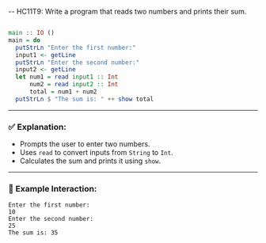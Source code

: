 -- HC11T9: Write a program that reads two numbers and prints their sum.
```haskell

main :: IO ()
main = do
  putStrLn "Enter the first number:"
  input1 <- getLine
  putStrLn "Enter the second number:"
  input2 <- getLine
  let num1 = read input1 :: Int
      num2 = read input2 :: Int
      total = num1 + num2
  putStrLn $ "The sum is: " ++ show total
```

---

### ✅ Explanation:

* Prompts the user to enter two numbers.
* Uses `read` to convert inputs from `String` to `Int`.
* Calculates the sum and prints it using `show`.

---

### 🧪 Example Interaction:

```
Enter the first number:
10
Enter the second number:
25
The sum is: 35
```
